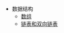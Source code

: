 * 数据结构
	* [数组](category/data_structure/Array.md)
	* [链表和双向链表](category/data_structure/LinkedListAndDoubleLinkedList.md)
